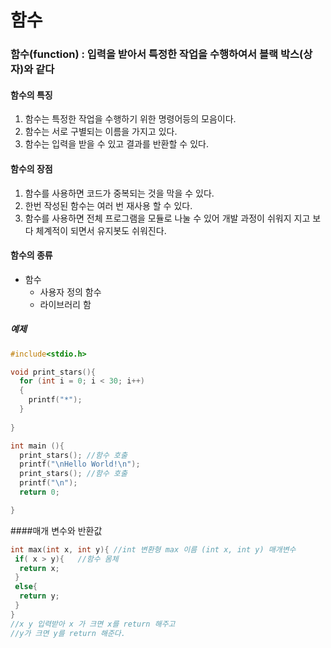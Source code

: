 # 함수
### 함수(function) : 입력을 받아서 특정한 작업을 수행하여서 블랙 박스(상자)와 같다
#### 함수의 특징
1. 함수는 특정한 작업을 수행하기 위한 명령어등의 모음이다.
2. 함수는 서로 구별되는 이름을 가지고 있다.
3. 함수는 입력을 받을 수 있고 결과를 반환할 수 있다.

#### 함수의 장점
1. 함수를 사용하면 코드가 중복되는 것을 막을 수 있다.
2. 한번 작성된 함수는 여러 번 재사용 할 수 있다.
3. 함수를 사용하면 전체 프로그램을 모듈로 나눌 수 있어 개발 과정이 쉬워지 지고 보다 체계적이 되면서 유지봇도 쉬워진다.

#### 함수의 종류
* 함수
  * 사용자 정의 함수
  * 라이브러리 함
  
  
  
 ##### 예제
```C
#include<stdio.h>

void print_stars(){
  for (int i = 0; i < 30; i++)
  {
    printf("*");
  }
  
}

int main (){
  print_stars(); //함수 호출
  printf("\nHello World!\n");
  print_stars(); //함수 호출
  printf("\n"); 
  return 0;

}
```

####매개 변수와 반환값
```c
int max(int x, int y){ //int 변환형 max 이름 (int x, int y) 매개변수 
 if( x > y){   //함수 몸체
  return x;
 }
 else{
  return y;
 }
}
//x y 입력받아 x 가 크면 x를 return 해주고 
//y가 크면 y를 return 해준다.
```
  
